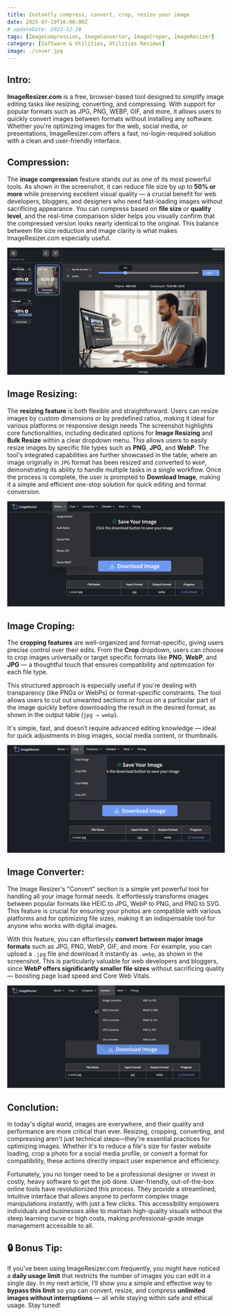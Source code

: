 ```yaml
---
title: Instantly compress, convert, crop, resize your image
date: 2025-07-19T16:00:00Z
# updateDate: 2023-12-28
tags: [ImageCompression, ImageConverter, ImageCroper, ImageResizer]
category: [Software & Utilities, Utilities Reviews]
image: ./cover.jpg
---
```


## Intro:

**ImageResizer.com** is a free, browser-based tool designed to simplify image editing tasks like resizing, converting, and compressing. With support for popular formats such as JPG, PNG, WEBP, GIF, and more, it allows users to quickly convert images between formats without installing any software. Whether you're optimizing images for the web, social media, or presentations, ImageResizer.com offers a fast, no-login-required solution with a clean and user-friendly interface.

## Compression:

The **image compression** feature stands out as one of its most powerful tools. As shown in the screenshot, it can reduce file size by up to **50% or more** while preserving excellent visual quality — a crucial benefit for web developers, bloggers, and designers who need fast-loading images without sacrificing appearance. You can compress based on **file size** or **quality level**, and the real-time comparison slider helps you visually confirm that the compressed version looks nearly identical to the original. This balance between file size reduction and image clarity is what makes ImageResizer.com especially useful.

![comp.png](comp.png)

## Image Resizing:

The **resizing feature** is both flexible and straightforward. Users can resize images by custom dimensions or by predefined ratios, making it ideal for various platforms or responsive design needs The screenshot highlights core functionalities, including dedicated options for **Image Resizing** and **Bulk Resize** within a clear dropdown menu. This allows users to easily resize images by specific file types such as **PNG**, **JPG**, and **WebP**. The tool's integrated capabilities are further showcased in the table, where an image originally in `JPG` format has been resized and converted to `WebP`, demonstrating its ability to handle multiple tasks in a single workflow. Once the process is complete, the user is prompted to **Download Image**, making it a simple and efficient one-stop solution for quick editing and format conversion.

![resize.png](resize.png)

## Image Croping:

The **cropping features** are well-organized and format-specific, giving users precise control over their edits. From the **Crop** dropdown, users can choose to crop images universally or target specific formats like **PNG**, **WebP**, and **JPG** — a thoughtful touch that ensures compatibility and optimization for each file type.

This structured approach is especially useful if you're dealing with transparency (like PNGs or WebPs) or format-specific constraints. The tool allows users to cut out unwanted sections or focus on a particular part of the image quickly before downloading the result in the desired format, as shown in the output table (`jpg → webp`).

It's simple, fast, and doesn’t require advanced editing knowledge — ideal for quick adjustments in blog images, social media content, or thumbnails.

![crop.png](crop.png)

## Image Converter:

The Image Resizer's "Convert" section is a simple yet powerful tool for handling all your image format needs. It effortlessly transforms images between popular formats like HEIC to JPG, WebP to PNG, and PNG to SVG. This feature is crucial for ensuring your photos are compatible with various platforms and for optimizing file sizes, making it an indispensable tool for anyone who works with digital images.

With this feature, you can effortlessly **convert between major image formats** such as JPG, PNG, WebP, GIF, and more. For example, you can upload a `.jpg` file and download it instantly as `.webp`, as shown in the screenshot. This is particularly valuable for web developers and bloggers, since **WebP offers significantly smaller file sizes** without sacrificing quality — boosting page load speed and Core Web Vitals.

![convert.png](convert.png)

## Conclution:

In today's digital world, images are everywhere, and their quality and performance are more critical than ever. Resizing, cropping, converting, and compressing aren't just technical steps—they're essential practices for optimizing images. Whether it's to reduce a file's size for faster website loading, crop a photo for a social media profile, or convert a format for compatibility, these actions directly impact user experience and efficiency.

Fortunately, you no longer need to be a professional designer or invest in costly, heavy software to get the job done. User-friendly, out-of-the-box online tools have revolutionized this process. They provide a streamlined, intuitive interface that allows anyone to perform complex image manipulations instantly, with just a few clicks. This accessibility empowers individuals and businesses alike to maintain high-quality visuals without the steep learning curve or high costs, making professional-grade image management accessible to all.

## 🔒 **Bonus Tip:**

 If you've been using ImageResizer.com frequently, you might have noticed a **daily usage limit** that restricts the number of images you can edit in a single day. In my next article, I’ll show you a simple and effective way to **bypass this limit** so you can convert, resize, and compress **unlimited images without interruptions** — all while staying within safe and ethical usage. Stay tuned!